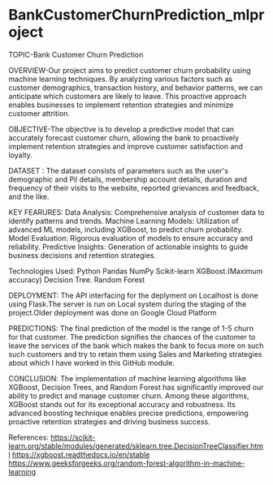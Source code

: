 # BankCustomerChurnPrediction_mlproject
TOPIC-Bank Customer Churn Prediction

OVERVIEW-Our project aims to predict customer churn probability using machine learning techniques. By analyzing various factors such as customer demographics, transaction history, and behavior patterns, we can anticipate which customers are likely to leave. This proactive approach enables businesses to implement retention strategies and minimize customer attrition.

OBJECTIVE-The objective is to develop a predictive model that can accurately forecast customer churn, allowing the bank to proactively implement retention strategies and improve customer satisfaction and loyalty.

DATASET : The dataset consists of parameters such as the user's demographic and Pil details, membership account details, duration and frequency of their visits to the website, reported grievances and feedback, and the like.

KEY FEARURES:
Data Analysis: Comprehensive analysis of customer data to identify patterns and trends.
Machine Learning Models: Utilization of advanced ML models, including XGBoost, to predict churn probability.
Model Evaluation: Rigorous evaluation of models to ensure accuracy and reliability.
Predictive Insights: Generation of actionable insights to guide business decisions and retention strategies.

Technologies Used:
Python
Pandas
NumPy
Scikit-learn
XGBoost.(Maximum accuracy)
Decision Tree.
Random Forest

DEPLOYMENT:
The API interfacing for the deplyment on Localhost is done using Flask.The server is run on Local system during the staging of the project.Older deployment was done on Google Cloud Platform

PREDICTIONS:
The final prediction of the model is the range of 1-5 churn for that customer.
The prediction signifies the chances of the customer to leave the services of the bank which makes the bank to focus more on such such customers and try to retain them using Sales and Marketing strategies about which I have worked in this GitHub module.

CONCLUSION: 
The implementation of machine learning algorithms like XGBoost, Decision Trees, and Random Forest has significantly improved our ability to predict and manage customer churn. Among these algorithms, XGBoost stands out for its exceptional accuracy and robustness. Its advanced boosting technique enables precise predictions, empowering proactive retention strategies and driving business success.

References:
https://scikit-learn.org/stable/modules/generated/sklearn.tree.DecisionTreeClassifier.html https://xgboost.readthedocs.io/en/stable https://www.geeksforgeeks.org/random-forest-algorithm-in-machine-learning

